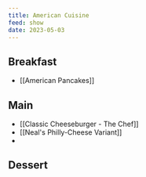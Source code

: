```yaml
---
title: American Cuisine
feed: show
date: 2023-05-03
---
```


## Breakfast
* [[American Pancakes]]

## Main 
- [[Classic Cheeseburger - The Chef]]
- [[Neal's Philly-Cheese Variant]]
- 


## Dessert